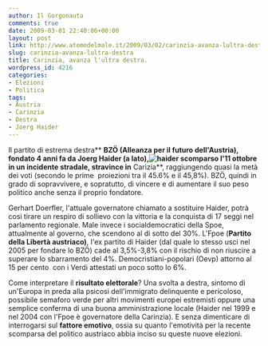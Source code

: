```yaml
---
author: Il Gorgonauta
comments: true
date: 2009-03-01 22:40:06+00:00
layout: post
link: http://www.atomodelmale.it/2009/03/02/carinzia-avanza-lultra-destra/
slug: carinzia-avanza-lultra-destra
title: Carinzia, avanza l'ultra destra.
wordpress_id: 4216
categories:
- Elezioni
- Politica
tags:
- Austria
- Carinzia
- Destra
- Joerg Haider
---
```


Il partito di estrema destra** **BZÖ (**Alleanza per il futuro dell'Austria**), fondato 4 anni fa da **Joerg Haider** (a lato),![haider](http://www.atomodelmale.it/wp-content/uploads/2009/03/haider-300x291.jpg) scomparso l'11 ottobre in un incidente stradale, stravince in** Carizia**, raggiungendo quasi la metà dei voti (secondo le prime  proiezioni tra il 45.6% e il 45,8%). BZÖ, quindi in grado di sopravvivere, e sopratutto, di vincere e di aumentare il suo peso politico anche senza il proprio fondatore.

Gerhart Doerfler, l'attuale governatore chiamato a sostituire Haider, potrà così tirare un respiro di sollievo con la vittoria e la conquista di 17 seggi nel parlamento regionale. Male invece i socialdemocratici della Spoe, attualmente al governo, che scendono al di sotto del 30%. L'Fpoe (**Partito della Libertà austriaco)**, l'ex partito di Haider (dal quale lo stesso usci nel 2005 per fondare lo BZÖ) cade al 3,5%-3,8% con il rischio di non riuscire a superare lo sbarramento del 4%. Democristiani-popolari (Oevp) attorno al 15 per cento  con i Verdi attestati un poco sotto lo 6%.

<!-- more -->


Come interpretare il **risultato elettorale**? Una svolta a destra, sintomo di un'Europa in preda alla psicosi dell'immigrato delinquente e pericoloso, possibile semaforo verde per altri movimenti europei estremisti oppure una semplice conferma di una buona amministrazione locale (Haider nel 1999 e nel 2004 con l'Fpoe è governatore della Carinzia). E senza dimenticare di interrogarsi sul **fattore emotivo**, ossia su quanto l'emotività per la recente scomparsa del politico austriaco abbia inciso su queste nuove elezioni.
